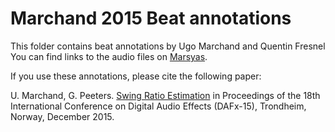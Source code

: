 # Marchand 2015 Beat annotations

This folder contains beat annotations by Ugo Marchand and Quentin Fresnel
You can find links to the audio files on [Marsyas](http://www.marsyas.info/tempo/).

If you use these annotations, please cite the following paper:    

U. Marchand, G. Peeters. [Swing Ratio Estimation](https://hal.archives-ouvertes.fr/hal-01252603/document) in Proceedings of the 18th International Conference on Digital Audio Effects (DAFx-15), Trondheim, Norway, December 2015.
